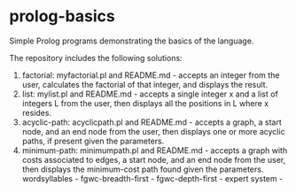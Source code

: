 # prolog-basics
Simple Prolog programs demonstrating the basics of the language.

The repository includes the following solutions:

1. factorial: myfactorial.pl and README.md - accepts an integer from the user, calculates the factorial of that integer, and displays the result.
2. list: mylist.pl and README.md - accepts a single integer x and a list of integers L from the user, then displays all the positions in L where x resides.
3. acyclic-path: acyclicpath.pl and README.md - accepts a graph, a start node, and an end node from the user, then displays one or more acyclic paths, if present given the parameters.
4. minimum-path: minimumpath.pl and README.md - accepts a graph with costs associated to edges, a start node, and an end node from the user, then displays the minimum-cost path found given the parameters.
wordsyllables -
fgwc-breadth-first -
fgwc-depth-first -
expert system - 
